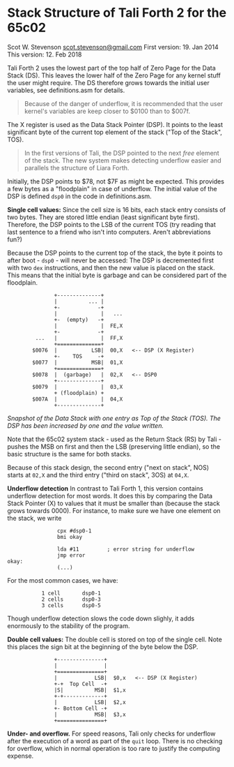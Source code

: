 # Stack Structure of Tali Forth 2 for the 65c02
Scot W. Stevenson <scot.stevenson@gmail.com> 
First version: 19. Jan 2014 
This version:  12. Feb 2018

Tali Forth 2 uses the lowest part of the top half of Zero Page for the Data
Stack (DS). This leaves the lower half of the Zero Page for any kernel stuff the
user might require. The DS therefore grows towards the initial user variables,
see definitions.asm for details. 

> Because of the danger of underflow, it is recommended that the user kernel's
> variables are keep closer to $0100 than to $007f.

The X register is used as the Data Stack Pointer (DSP). It points to the least
significant byte of the current top element of the stack ("Top of the Stack",
TOS). 

> In the first versions of Tali, the DSP pointed to the next _free_ element of
> the stack. The new system makes detecting underflow easier and parallels the
> structure of Liara Forth. 

Initially, the DSP points to $78, not $7F as might be expected. This provides a
few bytes as a "floodplain" in case of underflow. The initial value of the DSP
is defined `dsp0` in the code in definitions.asm. 

**Single cell values:** Since the cell size is 16 bits, each stack entry
consists of two bytes. They are stored little endian (least significant byte
first). Therefore, the DSP points to the LSB of the current TOS (try reading
that last sentence to a friend who isn't into computers. Aren't abbreviations 
fun?)

Because the DSP points to the current top of the stack, the byte it points to
after boot - `dsp0` - will never be accessed: The DSP is decremented first with
two `dex` instructions, and then the new value is placed on the stack. This
means that the initial byte is garbage and can be considered part of the floodplain. 
```
               +--------------+           
               |          ... |  
               +-            -+ 
               |              |   ...
               +-  (empty)   -+
               |              |  FE,X
               +-            -+ 
         ...   |              |  FF,X
               +==============+  
        $0076  |           LSB|  00,X   <-- DSP (X Register)
               +-    TOS     -+ 
        $0077  |           MSB|  01,X
               +==============+ 
        $0078  |  (garbage)   |  02,X   <-- DSP0 
               +--------------+           
        $0079  |              |  03,X
               + (floodplain) + 
        $007A  |              |  04,X
               +--------------+           
```
_Snapshot of the Data Stack with one entry as Top of the Stack (TOS). The DSP
has been increased by one and the value written._

Note that the 65c02 system stack - used as the Return Stack (RS) by Tali -
pushes the MSB on first and then the LSB (preserving little endian), so the
basic structure is the same for both stacks. 

Because of this stack design, the second entry ("next on stack", NOS) starts at
`02,X` and the third entry ("third on stack", 3OS) at `04,X`. 

**Underflow detection** In contrast to Tali Forth 1, this version contains
underflow detection for most words. It does this by comparing the Data Stack
Pointer (X) to values that it must be smaller than (because the stack grows
towards 0000). For instance, to make sure we have one element on the stack, we
write

```
                cpx #dsp0-1
                bmi okay

                lda #11         ; error string for underflow
                jmp error
okay:
                (...)
```
For the most common cases, we have:
```
           1 cell       dsp0-1
           2 cells      dsp0-3
           3 cells      dsp0-5
```
Though underflow detection slows the code down slighly, it adds enormously to
the stability of the program.

**Double cell values:** The double cell is stored on top of the single cell.
Note this places the sign bit at the beginning of the byte below the DSP.
```
               +---------------+
               |               |  
               +===============+  
               |            LSB|  $0,x   <-- DSP (X Register) 
               +-+  Top Cell  -+         
               |S|          MSB|  $1,x
               +-+-------------+ 
               |            LSB|  $2,x
               +- Bottom Cell -+         
               |            MSB|  $3,x   
               +===============+ 
```

**Under- and overflow.** For speed reasons, Tali only checks for underflow after
the execution of a word as part of the `quit` loop. There is no checking for
overflow, which in normal operation is too rare to justify the computing expense. 

